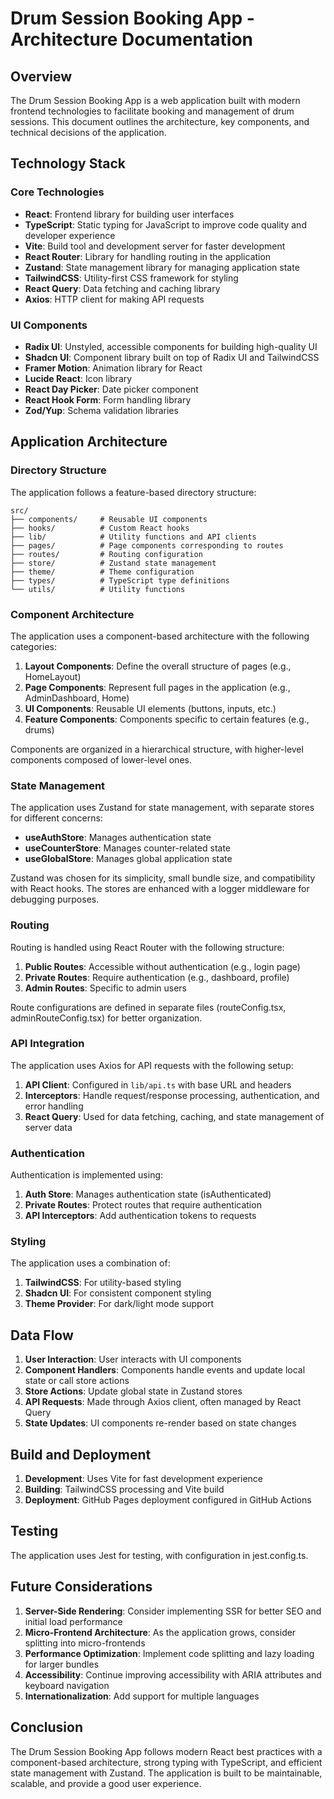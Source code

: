# Drum Session Booking App - Architecture Documentation

## Overview

The Drum Session Booking App is a web application built with modern frontend technologies to facilitate booking and management of drum sessions. This document outlines the architecture, key components, and technical decisions of the application.

## Technology Stack

### Core Technologies

- **React**: Frontend library for building user interfaces
- **TypeScript**: Static typing for JavaScript to improve code quality and developer experience
- **Vite**: Build tool and development server for faster development
- **React Router**: Library for handling routing in the application
- **Zustand**: State management library for managing application state
- **TailwindCSS**: Utility-first CSS framework for styling
- **React Query**: Data fetching and caching library
- **Axios**: HTTP client for making API requests

### UI Components

- **Radix UI**: Unstyled, accessible components for building high-quality UI
- **Shadcn UI**: Component library built on top of Radix UI and TailwindCSS
- **Framer Motion**: Animation library for React
- **Lucide React**: Icon library
- **React Day Picker**: Date picker component
- **React Hook Form**: Form handling library
- **Zod/Yup**: Schema validation libraries

## Application Architecture

### Directory Structure

The application follows a feature-based directory structure:

```
src/
├── components/     # Reusable UI components
├── hooks/          # Custom React hooks
├── lib/            # Utility functions and API clients
├── pages/          # Page components corresponding to routes
├── routes/         # Routing configuration
├── store/          # Zustand state management
├── theme/          # Theme configuration
├── types/          # TypeScript type definitions
└── utils/          # Utility functions
```

### Component Architecture

The application uses a component-based architecture with the following categories:

1. **Layout Components**: Define the overall structure of pages (e.g., HomeLayout)
2. **Page Components**: Represent full pages in the application (e.g., AdminDashboard, Home)
3. **UI Components**: Reusable UI elements (buttons, inputs, etc.)
4. **Feature Components**: Components specific to certain features (e.g., drums)

Components are organized in a hierarchical structure, with higher-level components composed of lower-level ones.

### State Management

The application uses Zustand for state management, with separate stores for different concerns:

- **useAuthStore**: Manages authentication state
- **useCounterStore**: Manages counter-related state
- **useGlobalStore**: Manages global application state

Zustand was chosen for its simplicity, small bundle size, and compatibility with React hooks. The stores are enhanced with a logger middleware for debugging purposes.

### Routing

Routing is handled using React Router with the following structure:

1. **Public Routes**: Accessible without authentication (e.g., login page)
2. **Private Routes**: Require authentication (e.g., dashboard, profile)
3. **Admin Routes**: Specific to admin users

Route configurations are defined in separate files (routeConfig.tsx, adminRouteConfig.tsx) for better organization.

### API Integration

The application uses Axios for API requests with the following setup:

1. **API Client**: Configured in `lib/api.ts` with base URL and headers
2. **Interceptors**: Handle request/response processing, authentication, and error handling
3. **React Query**: Used for data fetching, caching, and state management of server data

### Authentication

Authentication is implemented using:

1. **Auth Store**: Manages authentication state (isAuthenticated)
2. **Private Routes**: Protect routes that require authentication
3. **API Interceptors**: Add authentication tokens to requests

### Styling

The application uses a combination of:

1. **TailwindCSS**: For utility-based styling
2. **Shadcn UI**: For consistent component styling
3. **Theme Provider**: For dark/light mode support

## Data Flow

1. **User Interaction**: User interacts with UI components
2. **Component Handlers**: Components handle events and update local state or call store actions
3. **Store Actions**: Update global state in Zustand stores
4. **API Requests**: Made through Axios client, often managed by React Query
5. **State Updates**: UI components re-render based on state changes

## Build and Deployment

1. **Development**: Uses Vite for fast development experience
2. **Building**: TailwindCSS processing and Vite build
3. **Deployment**: GitHub Pages deployment configured in GitHub Actions

## Testing

The application uses Jest for testing, with configuration in jest.config.ts.

## Future Considerations

1. **Server-Side Rendering**: Consider implementing SSR for better SEO and initial load performance
2. **Micro-Frontend Architecture**: As the application grows, consider splitting into micro-frontends
3. **Performance Optimization**: Implement code splitting and lazy loading for larger bundles
4. **Accessibility**: Continue improving accessibility with ARIA attributes and keyboard navigation
5. **Internationalization**: Add support for multiple languages

## Conclusion

The Drum Session Booking App follows modern React best practices with a component-based architecture, strong typing with TypeScript, and efficient state management with Zustand. The application is built to be maintainable, scalable, and provide a good user experience.